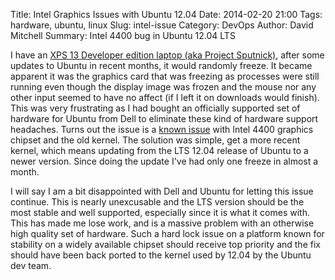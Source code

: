 Title: Intel Graphics Issues with Ubuntu 12.04
Date: 2014-02-20 21:00
Tags: hardware, ubuntu, linux
Slug: intel-issue
Category: DevOps
Author: David Mitchell
Summary: Intel 4400 bug in Ubuntu 12.04 LTS

I have an [XPS 13 Developer edition laptop (aka Project Sputnick)][xps13], after 
some updates to Ubuntu in recent months, it would randomly freeze. It became apparent it 
was the graphics card that was freezing as processes were still running 
even though the display image was frozen and the mouse nor any other input
seemed to have no affect (if I left it on downloads would finish). 
This was very frustrating as I had bought an officially supported set of 
hardware for Ubuntu from Dell to eliminate these kind of hardware support 
headaches. Turns out the issue is a [known issue][issues] with Intel 4400 
graphics chipset and the old kernel. The solution was simple, 
get a more recent kernel, which means updating from the LTS 12.04 release 
of Ubuntu to a newer version. Since doing the update I've had only one freeze 
in almost a month.

I will say I am a bit disappointed with Dell and Ubuntu for letting this
issue continue. This is nearly unexcusable and the LTS version should be
the most stable and well supported, especially since it is what it comes with. 
This has made me lose work, and is a massive problem with an otherwise high 
quality set of hardware. Such a hard lock issue on a platform known for stability
on a widely available chipset should receive top priority and the fix should
have been back ported to the kernel used by 12.04 by the Ubuntu dev team.
 
[issues]: http://www.howtoeverything.net/linux/hardware/random-freezes-integrated-hd-4000-graphics
[xps13]: http://www.dell.com/us/business/p/xps-13-linux/pd
